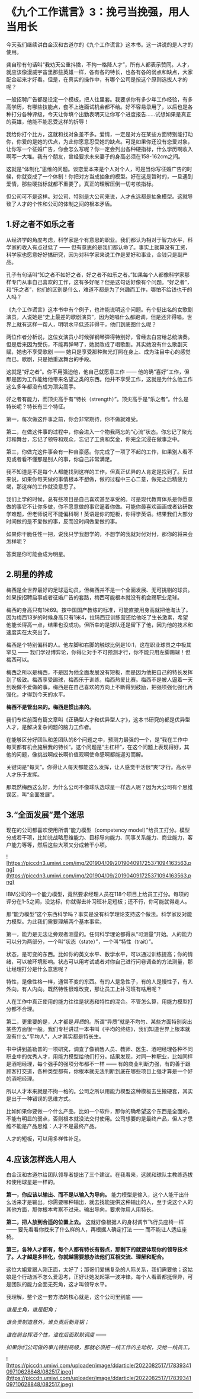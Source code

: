 # 《九个工作谎言》3：挽弓当挽强，用人当用长

今天我们继续讲白金汉和古道尔的《九个工作谎言》这本书。这一讲说的是人才的使用。

龚自珍有句话叫“我劝天公重抖擞，不拘一格降人才”，所有人都表示赞同。人才，就应该像漫威宇宙里那些英雄一样，各有各的特长，也各有各的弱点和缺点，大家配合起来才好看。但是，在真实的操作中，有哪个公司是按这个原则选拔人才的呢？

一般招聘广告都是设定一个模板，把人往里套。我要求你有多少年工作经验，有多高学历，有哪些技能点，套不上连面试机会都不给。好不容易录用了，以后也是各种打分各种评级，今天让你填个出勤表明天让你写个进度报告……试想如果是真正的英雄，他能不能忍受这样的折辱！

我给你打个比方，这就和找对象差不多。爱情，一定是对方在某些方面特别能打动你，你爱的是她的优点，为此你愿意忍受她的缺点。可是如果你还没有恋爱对象，让你写一个征婚广告，你会怎么写呢？你一定会列出各种硬指标，什么学历啊收入啊写一大堆。我有个朋友，曾经要求未来妻子的身高必须在158-162cm之间。

这就是“体制化”思维的问题。谈恋爱本来是个人对个人，可是当你写征婚广告的时候，你就变成了一个体制！你把对方当成抽象的模型。好在这是暂时的，一旦遇到爱情，那些硬指标就都不重要了。真正的理解压倒一切考核指标。

但公司可不是这样。对公司、特别是大公司来说，人才永远都是抽象模型。这就导致了人才的个性和公司的体制之间的根本矛盾。

## 1.好之者不如乐之者

从经济学的角度考虑，科学家是个有意思的职业。我们都认为相对于智力水平，科学家的收入有点过低了 —— 但有意思的是我们都认命了。事实上就算没有工资，科学家也愿意好好搞研究，因为对科学家来说工作是爱好和事业，金钱只是副产品。

孔子有句话叫“知之者不如好之者，好之者不如乐之者。”如果每个人都像科学家那样专门从事自己喜欢的工作，这有多好呢？但是这句话好像有个问题。“好之者”，和“乐之者”，他们的区别是什么，难道不都是为了兴趣而工作，哪怕不给钱也干的人吗？

《九个工作谎言》这本书中有个例子，也许能说明这个问题。有个挺出名的女歌剧演员，人说她是“史上最差的歌剧演员”，因为她唱什么都跑调，但是还非得唱。世界上就有这样一帮人，明明水平低还非得干，他们到底图什么呢？

两位作者分析说，这位女演员小时候弹钢琴弹得特别好，曾经去白宫给总统演奏。但是后来因为受伤，不能再弹琴了，她就改成了唱歌剧。其实她没有什么歌剧天赋，她也不享受歌剧 —— 她只是享受那种聚光灯照在身上、成为注目中心的感觉而已。歌剧，只是她重返舞台的手段。

这就是“好之者”。你不用强迫他，他自己就愿意工作 —— 他的确“喜好”工作，但那是因为工作能给他带来名望之类的东西。他并不享受工作，这就是为什么他工作这么多年都没有成为顶尖高手。

好之者有能力，而顶尖高手有“特长（strength）”。顶尖高手是“乐之者”。什么是特长呢？特长有三个特征。

第一，每次做这件事之前，你会非常期待，你不做就难受。

第二，在做这件事的过程中，你会进入一个物我两忘的“心流”状态。你忘记了聚光灯和舞台，忘记了领导和观众，忘记了工资和奖金，你完全沉浸在做事之中。

第三，你做完这件事会有一种自豪感。你完成了一项了不起的工作，如果别人看不见或者看不懂那是别人的事，你自己非常满足。

我不知道是不是每个人都能找到这样的工作，但真正优异的人肯定是找到了。反过来说，如果你每天做的事情根本不想做，做的过程中三心二意，做完之后精疲力竭，那这样的工作就没意思了。

我们上学的时候，总有些项目是自己喜欢甚至享受的。可是现代教育体系是你愿意做的事它不让你多做，你不愿意做的事它逼着你做。可能你最喜欢画画或者钻研数学难题，但老师说可不能偏科啊！英语是你的短板，你得学英语。结果我们大部分时间做的是不爱做的事，反而没时间做爱做的事。

如果你干脆任性一把，说我只学我想学的，不想学的我就对付对付，那你的将来会怎样呢？

答案是你可能会成为明星。

## 2.明星的养成

梅西是全世界最好的足球运动员，但梅西并不是一个全面发展、无可挑剔的球员。如果按招聘启事或者征婚广告的套路，梅西可能根本就没有机会踢职业足球。

梅西的身高只有1米69。按中国国产教练的标准，可能直接用身高就把他淘汰了。因为梅西13岁的时候身高只有1米4，拉玛西亚训练营还给他吃了生长激素，希望他能长得高一点，结果也没成功。但所幸的是球队还是留下了他，因为他的技术和速度实在太突出了。

梅西是个特别偏科的人。他左脚和右脚的触球比例是10:1，这在职业球员之中极其罕见 —— 我们学过博弈论，你得让对手不可预测才行，你不能只用左脚踢球！但梅西可以。

梅西之所以是梅西，不是因为他全面发展没有短板，而是因为他把自己的特长发挥到了极致。梅西享受踢球，梅西乐于训练，梅西热爱比赛。梅西不是被人逼着一天到晚做不爱做的事。梅西是在自己喜欢的方向上不断得到鼓励，把强项强化强化再强化，才得到今天的水平。

 **梅西不是管出来的。梅西是惯出来的。**

我们专栏前面有篇文章叫《正确型人才和优异型人才》，这本书研究的都是优异型人才，是解决复杂问题的脑力工作者。

在能够区分好团队和差团队的8个问题之中，预测力最强的一个，是“我在工作中每天都有机会施展我的特长”。这个问题是“主杠杆”，在这个问题上表现得好，其他的问题，像挑战啊成长啊价值观啊使命感啊都能迎刃而解。

关键词是“每天”。你得让人每天都能这么发挥，让人感觉干活很“爽”才行。高水平人才乐于发挥。

那既然梅西这么好，为什么公司不像球队选球星一样选人呢？因为大公司有个思维误区，叫“全面发展”。

## 3.“全面发展”是个迷思

现在的公司都喜欢使用所谓“能力模型（competency model）”给员工打分。模型分成若干项，比如说战略思维能力、目标导向能力、同事关系能力、商业能力，客户能力等等，然后这些大项又分成若干小项。

![https://piccdn3.umiwi.com/img/201904/09/201904091725371094163563.png](https://piccdn3.umiwi.com/img/201904/09/201904091725371094163563.png)

IBM公司的一个能力模型，竟然要求经理人员在118个项目上给员工打分。每项的评分在1-5之间，没达标，你就得去补习班补足短板；还不行，你可能就得走人。

那“能力模型”这个东西科学吗？事实是没有科学理论支持这个做法。科学家反对能力模型。为此我们需要理解两个基本事实。

第一，能力是无法让旁观者测量的。任何科学理论都得从“可测量”开始。人的能力可以分为两部分，一个叫“状态（state）”，一个叫“特性（trait）”。

状态，是可变的东西。比如你的英文水平、数学水平，可以通过训练提高；你的情绪，可以被环境影响。状态可以用考试或者对你自己进行问卷调查的方法测量，那让经理打分是什么意思呢？

特性，是像性格一样，通常不变的东西。有的人是急性子，有的人是慢性子，有人外向，有人内向。既然特性很难改变，那让员工上补习班有啥用呢？

人在工作中真正使用的能力往往是状态和特性的混合。不管怎么算，用能力模型打分都不合理。

第二，更重要的是，人才都是*异质*的。所谓“异质”就是不均匀、某些方面特别突出某些方面很一般。我们专栏讲过一本书叫《平均的终结》，我们知道世界上根本就没有什么“平均人”，人才其实都是特长生。

书中讲到盖勒普的一项研究，调查了像销售人员、教师、医生、酒吧经理各种不同职业中的优秀人才，用能力模型给他们打分。结果发现，对同一种职业，比如同样是酒吧经理，每个强手的强项分布都不一样 —— 有的商业判断力强，有的善于跟顾客打交道，各种类型都有，你根本就无法判断到底在哪些项目上强才算是一个好的酒吧经理。

所以人才本来就是不拘一格的。公司之所以用能力模型这种模板去生搬硬套，其实是出于一种错误的思维方式。

比如如果你要做一个什么产品，比如一个软件，那你的确希望这个东西是全面的，不能有明显的弱点，否则根本就没法交付使用。公司想要的是最终产品，但人才思维不能是产品思维：人才不是最终产品。

人才的短板，可以用多样性补足。

## 4.应该怎样选人用人

白金汉和古道尔给团队领导者提出了三个建议。在我看来，这就和球队主教练选拔和使用球星是一样的。

 **第一，你应该以输出、而不是以输入为导向。** 能力模型是输入，这个人能干出什么活来才是输出。你需要哪种输出，就去找能提供这种输出的人，至于说这个人的其他方面，那你根本考察不过来。输出导向，要求你用人用特长。

 **第二，把人放到合适的位置上去。** 这就好像根据人的身材调节飞行员座椅一样 —— 要先看看你找来了什么样的人，再根据人确定打法 —— 而不能让人适应座椅。

 **第三，各种人才都有，每个人都有特长有弱点，那剩下的就要体现你的领导技术了。人才越是多样化，你就越需要想办法他们互相交流、理解和配合。**

这位大姐爱跟人刚正面，太好了；那哥们爱搞复杂的人际关系，我们需要他；这姑娘是个行动派不怎么爱思考，正好让她发起第一波冲锋。每个人看着都挺怪异，可是团队的能力全面无死角，这才叫领导水平。

我理解，整个这一套方法的核心就是，这个公司里到底 ——

 *谁是主角，谁是配角；*

 *谁负责制造意外，谁负责后勤背锅；*

 *谁在前台挥洒个性，谁在后面默默调度 ——*

 *如果你们公司做的事儿特别高级，那就必须把一线工作的主动权，交给一线员工。*

![https://piccdn.umiwi.com/uploader/image/ddarticle/2022082517/1783934109710628848/082517.jpeg](https://piccdn.umiwi.com/uploader/image/ddarticle/2022082517/1783934109710628848/082517.jpeg)

---

